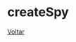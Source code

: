 # createSpy




[Voltar](https://github.com/andresilveiraleite/jasmine_nodejs/blob/master/docs/spies/spies.md)  